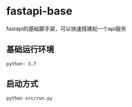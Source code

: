# fastapi-base
fastapi的基础脚手架，可以快速搭建起一个api服务

## 基础运行环境
    python: 3.7
    
## 启动方式
    python src/run.py